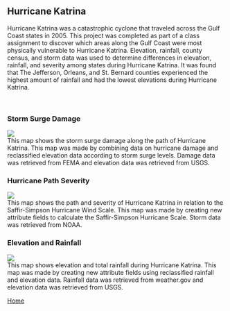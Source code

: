 ## Hurricane Katrina
Hurricane Katrina was a catastrophic cyclone that traveled across the Gulf Coast states in 2005. This project was completed as part of a class assignment to discover which areas along the Gulf Coast were most physically vulnerable to Hurricane Katrina. Elevation, rainfall, county census, and storm data was used to determine differences in elevation, rainfall, and severity among states during Hurricane Katrina. It was found that The Jefferson, Orleans, and St. Bernard counties experienced the highest amount of rainfall and had the lowest elevations during Hurricane Katrina.

<br>

### Storm Surge Damage
<img src="https://github.com/user-attachments/assets/19a912a3-0f71-49ba-991b-00daeb1caf41">
<br> This map shows the storm surge damage along the path of Hurricane Katrina. This map was made by combining data on hurricane damage and reclassified elevation data according to storm surge levels. Damage data was retrieved from FEMA and elevation data was retrieved from USGS. 

### Hurricane Path Severity
<img src="https://github.com/user-attachments/assets/55fca99c-28d9-43ed-b036-3212dde45007">
<br>
This map shows the path and severity of Hurricane Katrina in relation to the Saffir-Simpson Hurricane Wind Scale. This map was made by creating new attribute fields to calculate the Saffir-Simpson Hurricane Scale. Storm data was retrieved from NOAA. 

### Elevation and Rainfall
<img src= "https://github.com/user-attachments/assets/6be88fcb-d681-43c0-9385-a72508ab0f65">
<br>
This map shows elevation and total rainfall during Hurricane Katrina. This map was made by creating new attribute fields using reclassified rainfall and elevation data. Rainfall data was retrieved from weather.gov and elevation data was retrieved from USGS.

<br>

[Home](README.md)
